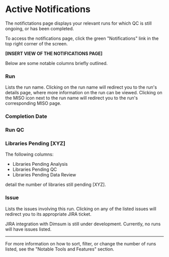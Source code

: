# Active Notifications
The notifictations page displays your relevant runs for which QC is still ongoing, or has been completed.

To access the notifications page, click the green "Notifications" link in the top right corner of the screen. 

**[INSERT VIEW OF THE NOTIFICATIONS PAGE]**

Below are some notable columns briefly outlined.

### Run
Lists the run name. Clicking on the run name will redirect you to the run's details page, where more information on the run can be viewed. Clicking on the MISO icon next to the run name will redirect you to the run's corresponding MISO page.

### Completion Date

### Run QC

### Libraries Pending [XYZ]
The following columns:

- Libraries Pending Analysis
- Libraries Pending QC
- Libraries Pending Data Review

detail the number of libraries still pending [XYZ]. 

### Issue
Lists the issues involving this run. Clicking on any of the listed issues will redirect you to its appropriate JIRA ticket.

JIRA integration with Dimsum is still under development. Currently, no runs will have issues listed.

---

For more information on how to sort, filter, or change the number of runs listed, see the "Notable Tools and Features" section.